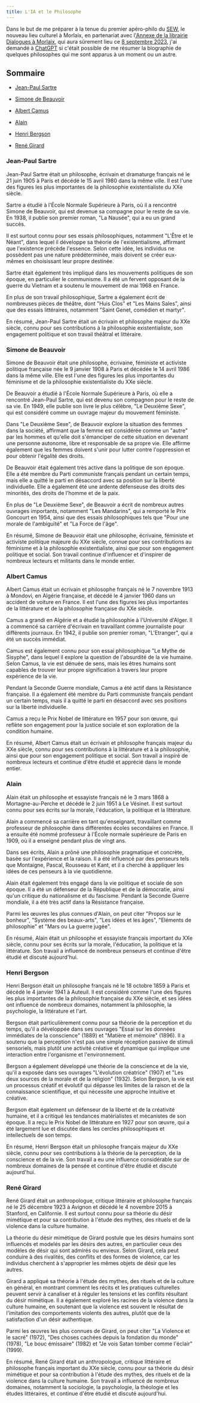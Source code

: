 ```yaml
---
title: L'IA et le Philosophe
---
```

Dans le but de me préparer à la tenue du premier apéro-philo du [SEW](https://www.sew-morlaix.com), le nouveau lieu culturel à Morlaix, en partenariat avec l['Annexe de la librairie Dialogues à Morlaix](https://www.dialoguesmorlaix.com/), qui aura sûrement lieu ce [8 septembre 2023](/agenda.html), j'ai demandé à [ChatGPT](https://chat.openai.com/) si c'était possible de me résumer la biographie de quelques philosophes qui me sont apparus à un moment ou un autre.

## Sommaire

- [Jean-Paul Sartre](#jean-paul-sartre)

- [Simone de Beauvoir](#simone-de-beauvoir)

- [Albert Camus](#albert-camus)

- [Alain](#alain)

- [Henri Bergson](#henri-bergson)

- [René Girard](#rené-girard)


### Jean-Paul Sartre

Jean-Paul Sartre était un philosophe, écrivain et dramaturge français né le 21 juin 1905 à Paris et décédé le 15 avril 1980 dans la même ville. Il est l'une des figures les plus importantes de la philosophie existentialiste du XXe siècle.

Sartre a étudié à l'École Normale Supérieure à Paris, où il a rencontré Simone de Beauvoir, qui est devenue sa compagne pour le reste de sa vie. En 1938, il publie son premier roman, "La Nausée", qui a eu un grand succès.

Il est surtout connu pour ses essais philosophiques, notamment "L'Être et le Néant", dans lequel il développe sa théorie de l'existentialisme, affirmant que l'existence précède l'essence. Selon cette idée, les individus ne possèdent pas une nature prédéterminée, mais doivent se créer eux-mêmes en choisissant leur propre destinée.

Sartre était également très impliqué dans les mouvements politiques de son époque, en particulier le communisme. Il a été un fervent opposant de la guerre du Vietnam et a soutenu le mouvement de mai 1968 en France.

En plus de son travail philosophique, Sartre a également écrit de nombreuses pièces de théâtre, dont "Huis Clos" et "Les Mains Sales", ainsi que des essais littéraires, notamment "Saint Genet, comédien et martyr".

En résumé, Jean-Paul Sartre était un écrivain et philosophe majeur du XXe siècle, connu pour ses contributions à la philosophie existentialiste, son engagement politique et son travail théâtral et littéraire.

### Simone de Beauvoir

Simone de Beauvoir était une philosophe, écrivaine, féministe et activiste politique française née le 9 janvier 1908 à Paris et décédée le 14 avril 1986 dans la même ville. Elle est l'une des figures les plus importantes du féminisme et de la philosophie existentialiste du XXe siècle.

De Beauvoir a étudié à l'École Normale Supérieure à Paris, où elle a rencontré Jean-Paul Sartre, qui est devenu son compagnon pour le reste de sa vie. En 1949, elle publie son livre le plus célèbre, "Le Deuxième Sexe", qui est considéré comme un ouvrage majeur du mouvement féministe.

Dans "Le Deuxième Sexe", de Beauvoir explore la situation des femmes dans la société, affirmant que la femme est considérée comme un "autre" par les hommes et qu'elle doit s'émanciper de cette situation en devenant une personne autonome, libre et responsable de sa propre vie. Elle affirme également que les femmes doivent s'unir pour lutter contre l'oppression et pour obtenir l'égalité des droits.

De Beauvoir était également très active dans la politique de son époque. Elle a été membre du Parti communiste français pendant un certain temps, mais elle a quitté le parti en désaccord avec sa position sur la liberté individuelle. Elle a également été une ardente défenseuse des droits des minorités, des droits de l'homme et de la paix.

En plus de "Le Deuxième Sexe", de Beauvoir a écrit de nombreux autres ouvrages importants, notamment "Les Mandarins", qui a remporté le Prix Goncourt en 1954, ainsi que des essais philosophiques tels que "Pour une morale de l'ambiguïté" et "La Force de l'âge".

En résumé, Simone de Beauvoir était une philosophe, écrivaine, féministe et activiste politique majeure du XXe siècle, connue pour ses contributions au féminisme et à la philosophie existentialiste, ainsi que pour son engagement politique et social. Son travail continue d'influencer et d'inspirer de nombreux lecteurs et militants dans le monde entier.

### Albert Camus

Albert Camus était un écrivain et philosophe français né le 7 novembre 1913 à Mondovi, en Algérie française, et décédé le 4 janvier 1960 dans un accident de voiture en France. Il est l'une des figures les plus importantes de la littérature et de la philosophie française du XXe siècle.

Camus a grandi en Algérie et a étudié la philosophie à l'Université d'Alger. Il a commencé sa carrière d'écrivain en travaillant comme journaliste pour différents journaux. En 1942, il publie son premier roman, "L'Etranger", qui a été un succès immédiat.

Camus est également connu pour son essai philosophique "Le Mythe de Sisyphe", dans lequel il explore la question de l'absurdité de la vie humaine. Selon Camus, la vie est dénuée de sens, mais les êtres humains sont capables de trouver leur propre signification à travers leur propre expérience de la vie.

Pendant la Seconde Guerre mondiale, Camus a été actif dans la Résistance française. Il a également été membre du Parti communiste français pendant un certain temps, mais il a quitté le parti en désaccord avec ses positions sur la liberté individuelle.

Camus a reçu le Prix Nobel de littérature en 1957 pour son œuvre, qui reflète son engagement pour la justice sociale et son exploration de la condition humaine.

En résumé, Albert Camus était un écrivain et philosophe français majeur du XXe siècle, connu pour ses contributions à la littérature et à la philosophie, ainsi que pour son engagement politique et social. Son travail a inspiré de nombreux lecteurs et continue d'être étudié et apprécié dans le monde entier.

### Alain

Alain était un philosophe et essayiste français né le 3 mars 1868 à Mortagne-au-Perche et décédé le 2 juin 1951 à Le Vésinet. Il est surtout connu pour ses écrits sur la morale, l'éducation, la politique et la littérature.

Alain a commencé sa carrière en tant qu'enseignant, travaillant comme professeur de philosophie dans différentes écoles secondaires en France. Il a ensuite été nommé professeur à l'École normale supérieure de Paris en 1909, où il a enseigné pendant plus de vingt ans.

Dans ses écrits, Alain a prôné une philosophie pragmatique et concrète, basée sur l'expérience et la raison. Il a été influencé par des penseurs tels que Montaigne, Pascal, Rousseau et Kant, et il a cherché à appliquer les idées de ces penseurs à la vie quotidienne.

Alain était également très engagé dans la vie politique et sociale de son époque. Il a été un défenseur de la République et de la démocratie, ainsi qu'un critique du nationalisme et du fascisme. Pendant la Seconde Guerre mondiale, il a été très actif dans la Résistance française.

Parmi les œuvres les plus connues d'Alain, on peut citer "Propos sur le bonheur", "Système des beaux-arts", "Les idées et les âges", "Eléments de philosophie" et "Mars ou La guerre jugée".

En résumé, Alain était un philosophe et essayiste français important du XXe siècle, connu pour ses écrits sur la morale, l'éducation, la politique et la littérature. Son travail a influencé de nombreux penseurs et continue d'être étudié et discuté aujourd'hui.

### Henri Bergson

Henri Bergson était un philosophe français né le 18 octobre 1859 à Paris et décédé le 4 janvier 1941 à Auteuil. Il est considéré comme l'une des figures les plus importantes de la philosophie française du XXe siècle, et ses idées ont influencé de nombreux domaines, notamment la philosophie, la psychologie, la littérature et l'art.

Bergson était particulièrement connu pour sa théorie de la perception et du temps, qu'il a développée dans ses ouvrages "Essai sur les données immédiates de la conscience" (1889) et "Matière et mémoire" (1896). Il a soutenu que la perception n'est pas une simple réception passive de stimuli sensoriels, mais plutôt une activité créative et dynamique qui implique une interaction entre l'organisme et l'environnement.

Bergson a également développé une théorie de la conscience et de la vie, qu'il a exposée dans ses ouvrages "L'évolution créatrice" (1907) et "Les deux sources de la morale et de la religion" (1932). Selon Bergson, la vie est un processus créatif et évolutif qui dépasse les limites de la raison et de la connaissance scientifique, et qui nécessite une approche intuitive et créative.

Bergson était également un défenseur de la liberté et de la créativité humaine, et il a critiqué les tendances matérialistes et mécanistes de son époque. Il a reçu le Prix Nobel de littérature en 1927 pour son œuvre, qui a été largement lue et discutée dans les cercles philosophiques et intellectuels de son temps.

En résumé, Henri Bergson était un philosophe français majeur du XXe siècle, connu pour ses contributions à la théorie de la perception, de la conscience et de la vie. Son travail a eu une influence considérable sur de nombreux domaines de la pensée et continue d'être étudié et discuté aujourd'hui.

### René Girard

René Girard était un anthropologue, critique littéraire et philosophe français né le 25 décembre 1923 à Avignon et décédé le 4 novembre 2015 à Stanford, en Californie. Il est surtout connu pour sa théorie du désir mimétique et pour sa contribution à l'étude des mythes, des rituels et de la violence dans la culture humaine.

La théorie du désir mimétique de Girard postule que les désirs humains sont influencés et modelés par les désirs des autres, en particulier ceux des modèles de désir qui sont admirés ou envieux. Selon Girard, cela peut conduire à des rivalités, des conflits et des formes de violence, car les individus cherchent à s'approprier les mêmes objets de désir que les autres.

Girard a appliqué sa théorie à l'étude des mythes, des rituels et de la culture en général, en montrant comment les récits et les pratiques culturelles peuvent servir à canaliser et à réguler les tensions et les conflits résultant du désir mimétique. Il a également exploré les racines de la violence dans la culture humaine, en soutenant que la violence est souvent le résultat de l'imitation des comportements violents des autres, plutôt que de la satisfaction d'un désir authentique.

Parmi les œuvres les plus connues de Girard, on peut citer "La Violence et le sacré" (1972), "Des choses cachées depuis la fondation du monde" (1978), "Le bouc émissaire" (1982) et "Je vois Satan tomber comme l'éclair" (1999).

En résumé, René Girard était un anthropologue, critique littéraire et philosophe français important du XXe siècle, connu pour sa théorie du désir mimétique et pour sa contribution à l'étude des mythes, des rituels et de la violence dans la culture humaine. Son travail a influencé de nombreux domaines, notamment la sociologie, la psychologie, la théologie et les études littéraires, et continue d'être étudié et discuté aujourd'hui.
